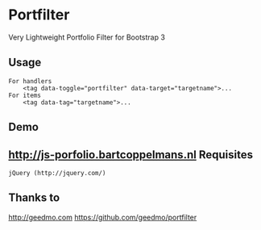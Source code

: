 Portfilter
===========

Very Lightweight Portfolio Filter for Bootstrap 3


Usage
-----

	For handlers
		<tag data-toggle="portfilter" data-target="targetname">...
	For items
		<tag data-tag="targetname">...
Demo
----
http://js-porfolio.bartcoppelmans.nl
Requisites
----------
	jQuery (http://jquery.com/)
Thanks to
---------
http://geedmo.com
https://github.com/geedmo/portfilter

